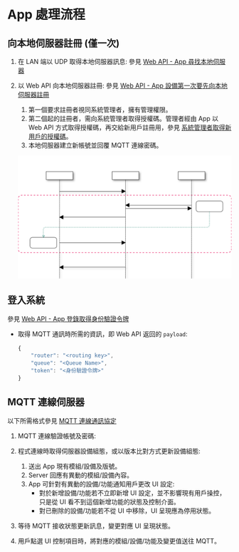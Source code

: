 # App 處理流程

## 向本地伺服器註冊 (僅一次)

1. 在 LAN 端以 UDP 取得本地伺服器訊息: 參見 [Web API - App 尋找本地伺服器](../通訊協定/Web%20API.md#app-尋找本地伺服器)

1. 以 Web API 向本地伺服器註冊: 參見 [Web API - App 設備第一次要先向本地伺服器註冊](../通訊協定/Web%20API.md#app-設備第一次要先向本地伺服器註冊)
    1. 第一個要求註冊者視同系統管理者，擁有管理權限。
    1. 第二個起的註冊者，需向系統管理者取得授權碼。管理者經由 App 以 Web API 方式取得授權碼，再交給新用戶註冊用，參見 [系統管理者取得新用戶的授權碼](../通訊協定/Web%20API.md#系統管理者取得新用戶的授權碼)。
    1. 本地伺服器建立新帳號並回覆 MQTT 連線密碼。

    ![](../../img/用戶授權流程.svg)


## 登入系統

參見 [Web API - App 登錄取得身份驗證令牌](../通訊協定/Web%20API.md#app-登錄取得身份驗證令牌)

* 取得 MQTT 通訊時所需的資訊，即 Web API 返回的 `payload`:
    ```js
    {
        "router": "<routing key>",
        "queue": "<Queue Name>",
        "token": "<身份驗證令牌>"
    }
    ```


## MQTT 連線伺服器

以下所需格式參見 [MQTT 連線通訊協定](../通訊協定/MQTT%20通訊協定.md)

1. MQTT 連線驗證帳號及密碼:


1. 程式連線時取得伺服器設備組態，或以版本比對方式更新設備組態:
    1. 送出 App 現有模組/設備及版號。
    1. Server 回應有異動的模組/設備內容。
    1. App 可針對有異動的設備/功能通知用戶更改 UI 設定:
        * 對於新增設備/功能若不立即新增 UI 設定，並不影響現有用戶操控，只是從 UI 看不到這個新增功能的狀態及控制介面。
        * 對已刪除的設備/功能若不從 UI 中移除，UI 呈現應為停用狀態。

1. 等待 MQTT 接收狀態更新訊息，變更對應 UI 呈現狀態。

1. 用戶點選 UI 控制項目時，將對應的模組/設備/功能及變更值送往 MQTT。

